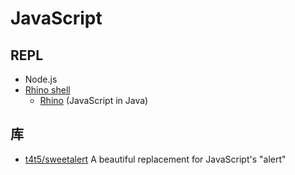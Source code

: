 # JavaScript

## REPL
* Node.js
* [Rhino shell](https://developer.mozilla.org/en-US/docs/Mozilla/Projects/Rhino/Shell)
    - [Rhino](https://github.com/mozilla/rhino) (JavaScript in Java)


## 库
* [t4t5/sweetalert](https://github.com/t4t5/sweetalert) A beautiful replacement for JavaScript's "alert"
